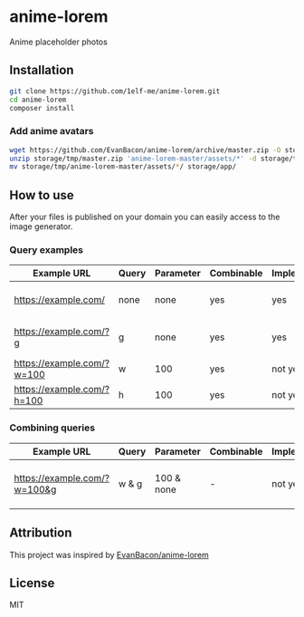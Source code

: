 # anime-lorem
Anime placeholder photos

## Installation

```bash
git clone https://github.com/1elf-me/anime-lorem.git
cd anime-lorem
composer install
```

### Add anime avatars

```bash
wget https://github.com/EvanBacon/anime-lorem/archive/master.zip -O storage/tmp/master.zip
unzip storage/tmp/master.zip 'anime-lorem-master/assets/*' -d storage/tmp
mv storage/tmp/anime-lorem-master/assets/*/ storage/app/
```

## How to use

After your files is published on your domain you can easily access to the image generator.

### Query examples

| Example URL                  | Query | Parameter  | Combinable | Implemented | Description                           |
|------------------------------|-------|------------|------------|-------------|---------------------------------------|
| https://example.com/         | none  | none       | yes        | yes         | Get random image from image pool      |
| https://example.com/?g       | g     | none       | yes        | yes         | Add greyscale to image                |
| https://example.com/?w=100   | w     | 100        | yes        | not yet     | Set width to 100 px                   |
| https://example.com/?h=100   | h     | 100        | yes        | not yet     | Set height to 100 px                  |

### Combining queries

| Example URL                  | Query | Parameter  | Combinable | Implemented | Description                           |
|------------------------------|-------|------------|------------|-------------|---------------------------------------|
| https://example.com/?w=100&g | w & g | 100 & none | -          | not yet     | Set width to 100 px and add greyscale |

## Attribution

This project was inspired by [EvanBacon/anime-lorem][https://github.com/EvanBacon/anime-lorem]

[https://github.com/EvanBacon/anime-lorem]: https://github.com/EvanBacon/anime-lorem

## License

MIT